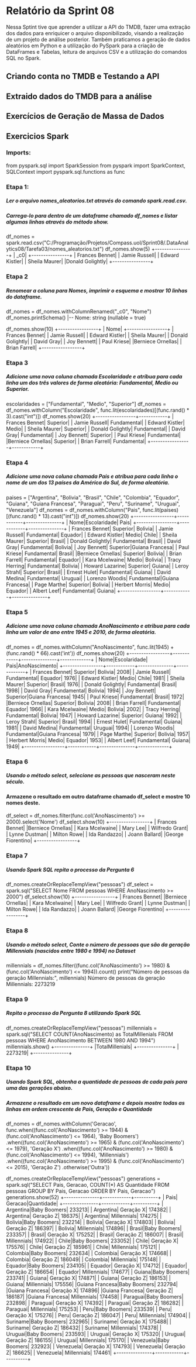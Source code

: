 # Relatório da Sprint 08
Nessa Sptint tive que aprender a utilizar a API do TMDB, fazer uma extração dos dados para enriquicer o arquivo disponibilizado, visando a realização de um projeto de análise posterior. Também praticamos a geração de dados aleatórios em Python e a utilização do PySpark para a criação de DataFrames e Tabelas, leitura de arquivos CSV e a utilização do comandos SQL no Spark.

## Criando conta no TMDB e Testando a API

## Extraido dados do TMDB para a análise

## Exercícios de Geração de Massa de Dados

## Exercicios Spark

### Imports:
from pyspark.sql import SparkSession
from pyspark import SparkContext, SQLContext
import pyspark.sql.functions as func

### Etapa 1: 
##### Ler o arquivo nomes_aleatorios.txt através do comando spark.read.csv.
##### Carrega-lo para dentro de um dataframe chamado df_nomes e listar algumas linhas através do método show.
df_nomes = spark.read.csv("C:/Programação/Projetos/Compass.uol/Sprint08/.DataAnalytics08/Tarefa03/nomes_aleatorios.txt")
df_nomes.show(5)
    +----------------+
    |             _c0|
    +----------------+
    |  Frances Bennet|
    |   Jamie Russell|
    |  Edward Kistler|
    |   Sheila Maurer|
    |Donald Golightly|
    +----------------+

### Etapa 2
##### Renomear a coluna para Nomes, imprimir o esquema e mostrar 10 linhas do dataframe.
df_nomes = df_nomes.withColumnRenamed("_c0", "Nome")
df_nomes.printSchema()
    |-- Nome: string (nullable = true)

df_nomes.show(10)
    +-----------------+
    |             Nome|
    +-----------------+
    |   Frances Bennet|
    |    Jamie Russell|
    |   Edward Kistler|
    |    Sheila Maurer|
    | Donald Golightly|
    |       David Gray|
    |      Joy Bennett|
    |      Paul Kriese|
    |Berniece Ornellas|
    |    Brian Farrell|
    +-----------------+

### Etapa 3
##### Adicione uma nova coluna chamada Escolaridade e atribua para cada linha um dos três valores de forma aleatória: Fundamental, Medio ou Superior.
escolaridades = ["Fundamental", "Medio", "Superior"]
df_nomes = df_nomes.withColumn("Escolaridade", func.lit(escolaridades)[(func.rand() * 3).cast("int")])
df_nomes.show(20)
    +-----------------+------------+
    |   Frances Bennet|    Superior|
    |    Jamie Russell| Fundamental|
    |   Edward Kistler|       Medio|
    |    Sheila Maurer|    Superior|
    | Donald Golightly| Fundamental|
    |       David Gray| Fundamental|
    |      Joy Bennett|    Superior|
    |      Paul Kriese| Fundamental|
    |Berniece Ornellas|    Superior|
    |    Brian Farrell| Fundamental|
    +-----------------+------------+

### Etapa 4
##### Adicione uma nova coluna chamada Pais e atribua para cada linha o nome de um dos 13 países da América do Sul, de forma aleatória.
paises = ["Argentina", "Bolivia", "Brasil", "Chile", "Colombia", "Equador", "Guiana", "Guiana Francesa", "Paraguai", "Peru", "Suriname", "Uruguai", "Venezuela"]
df_nomes = df_nomes.withColumn("Pais", func.lit(paises)[(func.rand() * 13).cast("int")])
df_nomes.show(20)
    +-----------------+------------+---------------+
    |             Nome|Escolaridade|           Pais|
    +-----------------+------------+---------------+
    |   Frances Bennet|    Superior|        Bolivia|
    |    Jamie Russell| Fundamental|        Equador|
    |   Edward Kistler|       Medio|          Chile|
    |    Sheila Maurer|    Superior|         Brasil|
    | Donald Golightly| Fundamental|         Brasil|
    |       David Gray| Fundamental|        Bolivia|
    |      Joy Bennett|    Superior|Guiana Francesa|
    |      Paul Kriese| Fundamental|         Brasil|
    |Berniece Ornellas|    Superior|        Bolivia|
    |    Brian Farrell| Fundamental|        Equador|
    |   Kara Mcelwaine|       Medio|        Bolivia|
    |    Tracy Herring| Fundamental|        Bolivia|
    |  Howard Lazarine|    Superior|         Guiana|
    |     Leroy Strahl|    Superior|         Brasil|
    |     Ernest Hulet| Fundamental|         Guiana|
    |     David Medina| Fundamental|        Uruguai|
    |   Lorenzo Woodis| Fundamental|Guiana Francesa|
    |      Page Marthe|    Superior|        Bolivia|
    |   Herbert Morris|       Medio|        Equador|
    |      Albert Leef| Fundamental|         Guiana|
    +-----------------+------------+---------------+

### Etapa 5
##### Adicione uma nova coluna chamada AnoNascimento e atribua para cada linha um valor de ano entre 1945 e 2010, de forma aleatória. 
df_nomes = df_nomes.withColumn("AnoNascimento", func.lit(1945) + (func.rand() * 66).cast('int'))
df_nomes.show(20)
    +-----------------+------------+---------------+-------------+
    |             Nome|Escolaridade|           Pais|AnoNascimento|
    +-----------------+------------+---------------+-------------+
    |   Frances Bennet|    Superior|        Bolivia|         2008|
    |    Jamie Russell| Fundamental|        Equador|         1976|
    |   Edward Kistler|       Medio|          Chile|         1981|
    |    Sheila Maurer|    Superior|         Brasil|         1976|
    | Donald Golightly| Fundamental|         Brasil|         1998|
    |       David Gray| Fundamental|        Bolivia|         1994|
    |      Joy Bennett|    Superior|Guiana Francesa|         1945|
    |      Paul Kriese| Fundamental|         Brasil|         1972|
    |Berniece Ornellas|    Superior|        Bolivia|         2008|
    |    Brian Farrell| Fundamental|        Equador|         1966|
    |   Kara Mcelwaine|       Medio|        Bolivia|         2002|
    |    Tracy Herring| Fundamental|        Bolivia|         1947|
    |  Howard Lazarine|    Superior|         Guiana|         1992|
    |     Leroy Strahl|    Superior|         Brasil|         1994|
    |     Ernest Hulet| Fundamental|         Guiana|         1981|
    |     David Medina| Fundamental|        Uruguai|         1994|
    |   Lorenzo Woodis| Fundamental|Guiana Francesa|         1979|
    |      Page Marthe|    Superior|        Bolivia|         1957|
    |   Herbert Morris|       Medio|        Equador|         1953|
    |      Albert Leef| Fundamental|         Guiana|         1949|
    +-----------------+------------+---------------+-------------+


### Etapa 6
##### Usando o método select, selecione as pessoas que nasceram neste século. 
#### Armazene o resultado em outro dataframe chamado df_select e mostre 10 nomes deste.
df_select = df_nomes.filter(func.col('AnoNascimento') >= 2000).select('Nome')
df_select.show(10)
    +-----------------+
    |   Frances Bennet|
    |Berniece Ornellas|
    |   Kara Mcelwaine|
    |         Mary Lee|
    |   Wilfredo Grant|
    |    Lynne Dustman|
    |      Milton Rowe|
    |     Ida Randazzo|
    |    Joann Ballard|
    |George Fiorentino|
    +-----------------+

### Etapa 7
##### Usando Spark SQL repita o processo da Pergunta 6
df_nomes.createOrReplaceTempView("pessoas")
df_select = spark.sql("SELECT Nome FROM pessoas WHERE AnoNascimento >= 2000")
df_select.show(10)
    +-----------------+
    |   Frances Bennet|
    |Berniece Ornellas|
    |   Kara Mcelwaine|
    |         Mary Lee|
    |   Wilfredo Grant|
    |    Lynne Dustman|
    |      Milton Rowe|
    |     Ida Randazzo|
    |    Joann Ballard|
    |George Fiorentino|
    +-----------------+

### Etapa 8
##### Usando o método select, Conte o número de pessoas que são da geração Millennials (nascidos entre 1980 e 1994) no Dataset
millennials = df_nomes.filter((func.col('AnoNascimento') >= 1980) & (func.col('AnoNascimento') <= 1994)).count()
print("Número de pessoas da geração Millennials:", millennials)
    Número de pessoas da geração Millennials: 2273219

### Etapa 9 
##### Repita o processo da Pergunta 8 utilizando Spark SQL
df_nomes.createOrReplaceTempView("pessoas")
millennials = spark.sql("SELECT COUNT(AnoNascimento) as TotalMillenials FROM pessoas WHERE AnoNascimento BETWEEN 1980 AND 1994")
millennials.show()
    +---------------+
    |TotalMillenials|
    +---------------+
    |        2273219|
    +---------------+


### Etapa 10
##### Usando Spark SQL, obtenha a quantidade de pessoas de cada país para uma das gerações abaixo. 
##### Armazene o resultado em um novo dataframe e depois mostre todas as linhas em ordem crescente de Pais, Geração e Quantidade
df_nomes = df_nomes.withColumn('Geracao', 
func.when((func.col('AnoNascimento') >= 1944) & (func.col('AnoNascimento') <= 1964), 'Baby Boomers')
.when((func.col('AnoNascimento') >= 1965) & (func.col('AnoNascimento') <= 1979), 'Geração X')
.when((func.col('AnoNascimento') >= 1980) & (func.col('AnoNascimento') <= 1994), 'Millennials')
.when((func.col('AnoNascimento') >= 1995) & (func.col('AnoNascimento') <= 2015), 'Geração Z')
.otherwise('Outra'))

df_nomes.createOrReplaceTempView("pessoas")
generations = spark.sql("SELECT Pais, Geracao, COUNT(*) AS Quantidade FROM pessoas GROUP BY Pais, Geracao ORDER BY Pais, Geracao")
generations.show(52)
    +---------------+------------+----------+
    |           Pais|     Geracao|Quantidade|
    +---------------+------------+----------+
    |      Argentina|Baby Boomers|    233213|
    |      Argentina|   Geração X|    174382|
    |      Argentina|   Geração Z|    186375|
    |      Argentina| Millennials|    174275|
    |        Bolivia|Baby Boomers|    232214|
    |        Bolivia|   Geração X|    174803|
    |        Bolivia|   Geração Z|    186397|
    |        Bolivia| Millennials|    174896|
    |         Brasil|Baby Boomers|    233357|
    |         Brasil|   Geração X|    175252|
    |         Brasil|   Geração Z|    186007|
    |         Brasil| Millennials|    174922|
    |          Chile|Baby Boomers|    233052|
    |          Chile|   Geração X|    175576|
    |          Chile|   Geração Z|    185961|
    |          Chile| Millennials|    175121|
    |       Colombia|Baby Boomers|    232634|
    |       Colombia|   Geração X|    174668|
    |       Colombia|   Geração Z|    186049|
    |       Colombia| Millennials|    175148|
    |        Equador|Baby Boomers|    234105|
    |        Equador|   Geração X|    174712|
    |        Equador|   Geração Z|    186654|
    |        Equador| Millennials|    174677|
    |         Guiana|Baby Boomers|    233741|
    |         Guiana|   Geração X|    174871|
    |         Guiana|   Geração Z|    186153|
    |         Guiana| Millennials|    175556|
    |Guiana Francesa|Baby Boomers|    232794|
    |Guiana Francesa|   Geração X|    174896|
    |Guiana Francesa|   Geração Z|    186187|
    |Guiana Francesa| Millennials|    174458|
    |       Paraguai|Baby Boomers|    232898|
    |       Paraguai|   Geração X|    174392|
    |       Paraguai|   Geração Z|    186282|
    |       Paraguai| Millennials|    175253|
    |           Peru|Baby Boomers|    233539|
    |           Peru|   Geração X|    175276|
    |           Peru|   Geração Z|    186047|
    |           Peru| Millennials|    174904|
    |       Suriname|Baby Boomers|    232965|
    |       Suriname|   Geração X|    175488|
    |       Suriname|   Geração Z|    186432|
    |       Suriname| Millennials|    174378|
    |        Uruguai|Baby Boomers|    233593|
    |        Uruguai|   Geração X|    175320|
    |        Uruguai|   Geração Z|    186155|
    |        Uruguai| Millennials|    175170|
    |      Venezuela|Baby Boomers|    232923|
    |      Venezuela|   Geração X|    174793|
    |      Venezuela|   Geração Z|    186625|
    |      Venezuela| Millennials|    174461|
    +---------------+------------+----------+